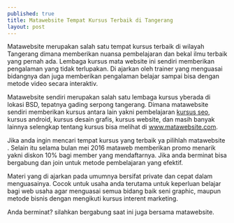 ```yaml
---
published: true
title: Matawebsite Tempat Kursus Terbaik di Tangerang
layout: post
---
```

Matawebsite merupakan salah satu tempat kursus terbaik di wilayah Tangerang dimana memberikan nuansa pembelajaran dan bekal ilmu terbaik yang pernah ada. Lembaga kursus mata website ini sendiri memberikan pengalaman yang tidak terlupakan. Di ajarkan oleh trainer yang menguasai bidangnya dan juga memberikan pengalaman belajar sampai bisa dengan metode video secara interaktiv.

Matawebsite sendiri merupakan salah satu lembaga kursus yberada di lokasi BSD, tepatnya gading serpong tangerang. Dimana matawebsite sendiri memberikan kursus antara lain yakni pembelajaran <a href="http://www.matawebsite.com/kursus-seo">kursus seo</a>, kursus android, kursus desain grafis, kursus website, dan masih banyak lainnya selengkap tentang kursus bisa melihat di www.matawebsite.com.

Jika anda ingin mencari tempat kursus yang terbaik ya pilihlah matawebsite . Selain itu selama bulan mei 2016 mataweb memberikan promo menarik yakni diskon 10% bagi member yang mendaftarnya. Jika anda berminat bisa bergabung dan join untuk metode pembelajaran yang efektif.

Materi yang di ajarkan pada umumnya bersifat private dan cepat dalam menguasainya. Cocok untuk usaha anda terutama untuk keperluan belajar bagi web usaha agar menguasai semua bidang baik seni graphic, maupun metode bisnis dengan mengikuti kursus interent marketing.

Anda berminat? silahkan bergabung saat ini juga bersama matawebsite.